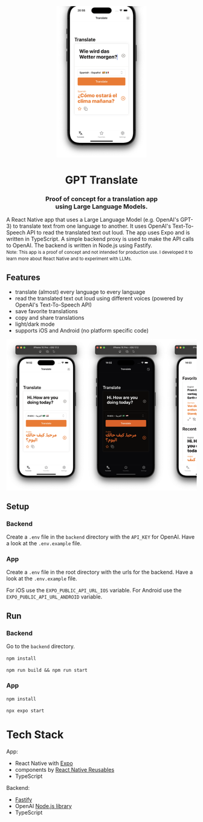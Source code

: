 <p style="margin: 0" align="center">
  <img alt="expo sdk" height="400" src="./doc/screenshot-overview.png">
  <h1 align="center">GPT Translate</h1>
  <div align="center">
    <h3 style="max-width: 300px">Proof of concept for a translation app using Large Language Models.</h3>
  </div>
</p>
A React Native app that uses a Large Language Model (e.g. OpenAI's GPT-3) to translate text from one language to another. It uses OpenAI's Text-To-Speech API to read the translated text out loud. The app uses Expo and is written in TypeScript. A simple backend proxy is used to make the API calls to OpenAI. The backend is written in Node.js using Fastify.

<br>
<small>Note: This app is a proof of concept and not intended for production use. I developed it to learn more about React Native and to experiment with LLMs.</small>

## Features

- translate (almost) every language to every language
- read the translated text out loud using different voices (powered by OpenAI's Text-To-Speech API)
- save favorite translations
- copy and share translations
- light/dark mode
- supports iOS and Android (no platform specific code)

<div style="overflow: scroll; display: flex">
  <img alt="translate" height="400" src="./doc/screenshot-light-mode.png">
  <img alt="dark-mode" height="400" src="./doc/screenshot-dark-mode.png">
  <img alt="favorites" height="400" src="./doc/screenshot-favorites.png">
  <img alt="settings" height="400" src="./doc/screenshot-settings.png">
</div>

## Setup

### Backend

Create a `.env` file in the `backend` directory with the `API_KEY` for OpenAI. Have a look at the `.env.example` file.

### App

Create a `.env` file in the root directory with the urls for the backend. Have a look at the `.env.example` file.

For iOS use the `EXPO_PUBLIC_API_URL_IOS` variable. For Android use the `EXPO_PUBLIC_API_URL_ANDROID` variable.

## Run

### Backend

Go to the `backend` directory.

`npm install`

`npm run build && npm run start`

### App

`npm install`

`npx expo start`

# Tech Stack

App:

- React Native with [Expo](https://expo.dev/)
- components by [React Native Reusables](https://github.com/mrzachnugent/react-native-reusables)
- TypeScript

Backend:

- [Fastify](https://fastify.dev/)
- OpenAI [Node.js library](https://github.com/openai/openai-node)
- TypeScript
